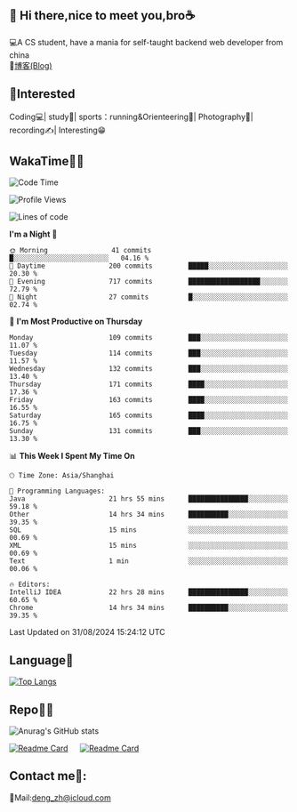 👋 Hi there,nice to meet you,bro☕
---
💻A CS student, have a mania for self-taught backend web developer from china   
📌[博客(Blog)](https://github.com/HealUP/MyBlog)

 <!-- waka-box start -->
 <!-- waka-box end -->
 
🧲**Interested**
--
Coding💻| study📖| sports：running&Orienteering🏃‍| Photography📸| recording✍️| Interesting😁

WakaTime👨‍💻
---
<!--START_SECTION:waka-->
![Code Time](http://img.shields.io/badge/Code%20Time-1%2C763%20hrs%2024%20mins-blue)

![Profile Views](http://img.shields.io/badge/Profile%20Views-2-blue)

![Lines of code](https://img.shields.io/badge/From%20Hello%20World%20I%27ve%20Written-205.0%20thousand%20lines%20of%20code-blue)

**I'm a Night 🦉** 

```text
🌞 Morning                41 commits          █░░░░░░░░░░░░░░░░░░░░░░░░   04.16 % 
🌆 Daytime                200 commits         █████░░░░░░░░░░░░░░░░░░░░   20.30 % 
🌃 Evening                717 commits         ██████████████████░░░░░░░   72.79 % 
🌙 Night                  27 commits          █░░░░░░░░░░░░░░░░░░░░░░░░   02.74 % 
```
📅 **I'm Most Productive on Thursday** 

```text
Monday                   109 commits         ███░░░░░░░░░░░░░░░░░░░░░░   11.07 % 
Tuesday                  114 commits         ███░░░░░░░░░░░░░░░░░░░░░░   11.57 % 
Wednesday                132 commits         ███░░░░░░░░░░░░░░░░░░░░░░   13.40 % 
Thursday                 171 commits         ████░░░░░░░░░░░░░░░░░░░░░   17.36 % 
Friday                   163 commits         ████░░░░░░░░░░░░░░░░░░░░░   16.55 % 
Saturday                 165 commits         ████░░░░░░░░░░░░░░░░░░░░░   16.75 % 
Sunday                   131 commits         ███░░░░░░░░░░░░░░░░░░░░░░   13.30 % 
```


📊 **This Week I Spent My Time On** 

```text
🕑︎ Time Zone: Asia/Shanghai

💬 Programming Languages: 
Java                     21 hrs 55 mins      ███████████████░░░░░░░░░░   59.18 % 
Other                    14 hrs 34 mins      ██████████░░░░░░░░░░░░░░░   39.35 % 
SQL                      15 mins             ░░░░░░░░░░░░░░░░░░░░░░░░░   00.69 % 
XML                      15 mins             ░░░░░░░░░░░░░░░░░░░░░░░░░   00.69 % 
Text                     1 min               ░░░░░░░░░░░░░░░░░░░░░░░░░   00.06 % 

🔥 Editors: 
IntelliJ IDEA            22 hrs 28 mins      ███████████████░░░░░░░░░░   60.65 % 
Chrome                   14 hrs 34 mins      ██████████░░░░░░░░░░░░░░░   39.35 % 
```


 Last Updated on 31/08/2024 15:24:12 UTC
<!--END_SECTION:waka-->

Language🚀
---
[![Top Langs](https://github-readme-stats.vercel.app/api/top-langs/?username=HealUP&layout=compact&hide_border=true)](https://github.com/HealUP)

Repo🧑‍💻
---
![Anurag's GitHub stats](https://github-readme-stats.vercel.app/api?username=HealUP&count_private=true&show_icons=true&theme=gruvbox&hide_border=true) 

[![Readme Card](https://github-readme-stats.vercel.app/api/pin/?username=HealUP&repo=InternetEy&theme=transparent)](https://github.com/HealUP/InternetEy) &emsp;
[![Readme Card](https://github-readme-stats.vercel.app/api/pin/?username=HealUP&repo=CampusExperience&theme=transparent)](https://github.com/HealUP/CampusExperience)


Contact me📱:
---
📮Mail:deng_zh@icloud.com  
